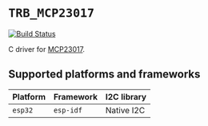 # `TRB_MCP23017`

[![Build Status](https://travis-ci.com/trombik/TRB_MCP23017.svg?branch=master)](https://travis-ci.com/trombik/TRB_MCP23017)

C driver for [MCP23017](https://www.microchip.com/wwwproducts/en/MCP23017).

## Supported platforms and frameworks

| Platform | Framework | I2C library |
|----------|-----------|-------------|
| `esp32`  | `esp-idf` | Native I2C  |
